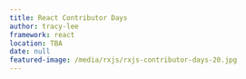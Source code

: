```yaml
---
title: React Contributor Days
author: tracy-lee
framework: react
location: TBA
date: null
featured-image: /media/rxjs/rxjs-contributor-days-20.jpg
---
```

